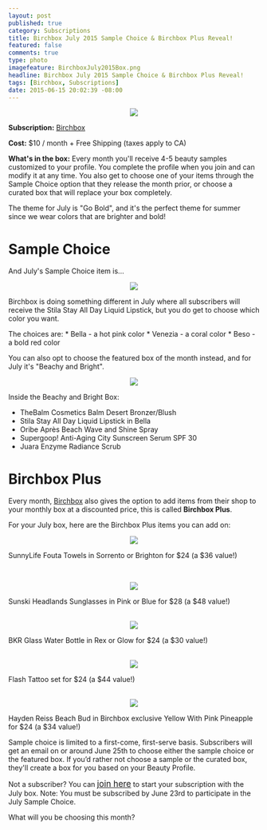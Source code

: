 ```yaml
---
layout: post
published: true
category: Subscriptions
title: Birchbox July 2015 Sample Choice & Birchbox Plus Reveal!
featured: false
comments: true
type: photo
imagefeature: BirchboxJuly2015Box.png
headline: Birchbox July 2015 Sample Choice & Birchbox Plus Reveal!
tags: [Birchbox, Subscriptions]
date: 2015-06-15 20:02:39 -08:00
---
```


<center><img src='/images/BirchboxJuly2015Box.png'></center>
<p><b>Subscription:</b> <a href="https://www.birchbox.com/invite/whatsupmailbox">Birchbox</a></p>
<p><b>Cost:</b> $10 / month + Free Shipping (taxes apply to CA)</p>
<p><b>What's in the box:</b> Every month you'll receive 4-5 beauty samples customized to your profile. You complete the profile when you join and can modify it at any time. You also get to choose one of your items through the Sample Choice option that they release the month prior, or choose a curated box that will replace your box completely.</p>

<p>The theme for July is "Go Bold", and it's the perfect theme for summer since we wear colors that are brighter and bold!</p>

# Sample Choice
<p>And July's Sample Choice item is...</p>
<center><img src='/images/BirchboxJuly2015SampleChoiceStila.png'></center>
<p>Birchbox is doing something different in July where all subscribers will receive the Stila Stay All Day Liquid Lipstick, but you do get to choose which color you want.</p>
The choices are:
* Bella - a hot pink color
* Venezia - a coral color
* Beso - a bold red color
<br>

<p>You can also opt to choose the featured box of the month instead, and for July it's "Beachy and Bright".</p>

<p><center><img src='/images/BirchboxJuly2015BeachyAndBright.png'></center></p>

Inside the Beachy and Bright Box:
<ul>
<li>TheBalm Cosmetics Balm Desert Bronzer/Blush</li>
<li>Stila Stay All Day Liquid Lipstick in Bella</li>
<li>Oribe Après Beach Wave and Shine Spray</li>
<li>Supergoop! Anti-Aging City Sunscreen Serum SPF 30</li>
<li>Juara Enzyme Radiance Scrub</li>
</ul>

# Birchbox Plus
<p>Every month, <a href="https://www.birchbox.com/invite/whatsupmailbox">Birchbox</a> also gives the option to add items from their shop to your monthly box at a discounted price, this is called <b>Birchbox Plus</b>.</p>

For your July box, here are the Birchbox Plus items you can add on:
<center><img src='/images/BirchboxJuly2015PlusTowel.png'></center>
<p>SunnyLife Fouta Towels in Sorrento or Brighton for $24 (a $36 value!)<p>
<br>

<center><img src='/images/BirchboxJuly2015PlusSunglasses.png'></center>
<p>Sunski Headlands Sunglasses in Pink or Blue for $28 (a $48 value!)</p>
<br>

<center><img src='/images/BirchboxJuly2015PlusBottles.png'></center>
<p>BKR Glass Water Bottle in Rex or Glow for $24 (a $30 value!)</p>
<br>

<center><img src='/images/BirchboxJuly2015PlusTattoos.png'></center>
<p>Flash Tattoo set for $24 (a $44 value!)</p>
<br>
<center><img src='/images/BirchboxJuly2015PlusBag.png'></center>
<p>Hayden Reiss Beach Bud in Birchbox exclusive Yellow With Pink Pineapple for $24 (a $34 value!)</p>

<p>Sample choice is limited to a first-come, first-serve basis. Subscribers will get an email on or around June 25th to choose either the sample choice or the featured box. If you’d rather not choose a sample or the curated box, they'll create a box for you based on your Beauty Profile.</p>

Not a subscriber? You can <a href="https://www.birchbox.com/invite/whatsupmailbox"><big>join here</big></a> to start your subscription with the July box. Note: You must be subscribed by June 23rd to participate in the July Sample Choice.

<p>What will you be choosing this month?</p>
